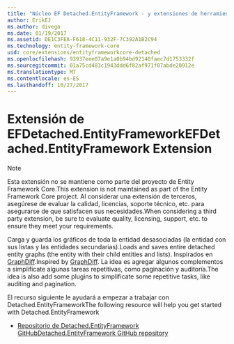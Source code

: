 ```yaml
---
title: "Núcleo EF Detached.EntityFramework - y extensiones de herramientas:"
author: ErikEJ
ms.author: divega
ms.date: 01/19/2017
ms.assetid: DE1C3FEA-F618-4C11-932F-7C392A1B2C94
ms.technology: entity-framework-core
uid: core/extensions/entityframeworkcore-detached
ms.openlocfilehash: 93937eee07a9e1a0b94bd92140faec7d1753332f
ms.sourcegitcommit: 01a75cd483c1943ddd6f82af971f07abde20912e
ms.translationtype: MT
ms.contentlocale: es-ES
ms.lasthandoff: 10/27/2017
---
```

# <a name="efdetachedentityframework-extension"></a><span data-ttu-id="a0d28-102">Extensión de EFDetached.EntityFramework</span><span class="sxs-lookup"><span data-stu-id="a0d28-102">EFDetached.EntityFramework Extension</span></span>

> [!NOTE]  
> <span data-ttu-id="a0d28-103">Esta extensión no se mantiene como parte del proyecto de Entity Framework Core.</span><span class="sxs-lookup"><span data-stu-id="a0d28-103">This extension is not maintained as part of the Entity Framework Core project.</span></span> <span data-ttu-id="a0d28-104">Al considerar una extensión de terceros, asegúrese de evaluar la calidad, licencias, soporte técnico, etc. para asegurarse de que satisfacen sus necesidades.</span><span class="sxs-lookup"><span data-stu-id="a0d28-104">When considering a third party extension, be sure to evaluate quality, licensing, support, etc. to ensure they meet your requirements.</span></span>

<span data-ttu-id="a0d28-105">Carga y guarda los gráficos de toda la entidad desasociadas (la entidad con sus listas y las entidades secundarias).</span><span class="sxs-lookup"><span data-stu-id="a0d28-105">Loads and saves entire detached entity graphs (the entity with their child entities and lists).</span></span> <span data-ttu-id="a0d28-106">Inspirados en [GraphDiff](https://github.com/refactorthis/GraphDiff/).</span><span class="sxs-lookup"><span data-stu-id="a0d28-106">Inspired by [GraphDiff](https://github.com/refactorthis/GraphDiff/).</span></span> <span data-ttu-id="a0d28-107">La idea es agregar algunos complementos a simplificate algunas tareas repetitivas, como paginación y auditoría.</span><span class="sxs-lookup"><span data-stu-id="a0d28-107">The idea is also add some plugins to simplificate some repetitive tasks, like auditing and pagination.</span></span>

<span data-ttu-id="a0d28-108">El recurso siguiente le ayudará a empezar a trabajar con Detached.EntityFramework</span><span class="sxs-lookup"><span data-stu-id="a0d28-108">The following resource will help you get started with Detached.EntityFramework</span></span>
* [<span data-ttu-id="a0d28-109">Repositorio de Detached.EntityFramework GitHub</span><span class="sxs-lookup"><span data-stu-id="a0d28-109">Detached.EntityFramework GitHub repository</span></span>](https://github.com/leonardoporro/Detached/)
